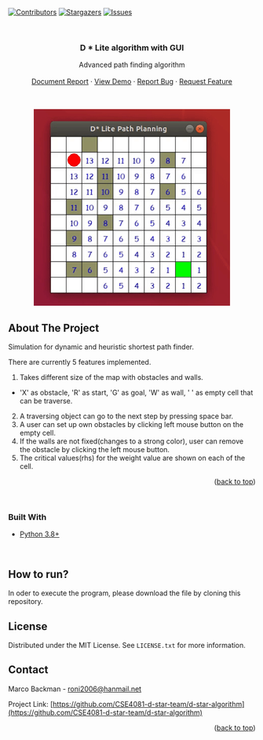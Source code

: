 <div id="top"></div>




<!-- PROJECT SHIELDS -->
<!--
*** I'm using markdown "reference style" links for readability.
*** Reference links are enclosed in brackets [ ] instead of parentheses ( ).
*** See the bottom of this document for the declaration of the reference variables
*** for contributors-url, forks-url, etc. This is an optional, concise syntax you may use.
*** https://www.markdownguide.org/basic-syntax/#reference-style-links
-->
[![Contributors][contributors-shield]][contributors-url]
[![Stargazers][stars-shield]][stars-url]
[![Issues][issues-shield]][issues-url]



<!-- PROJECT LOGO -->
</br>

<h3 align="center">D * Lite algorithm with GUI</h3>

  <p align="center">
    Advanced path finding algorithm
    <br />
    <br />
    <a href="https://docs.google.com/document/d/e/2PACX-1vQnl_IcjbdYZ-aUlzHfJQR7w4WXKI8e8FXBRkV2JTDOp6I1mQLMe_ISi1_Bb0B0j8ShaLUqLzaQn3fl/pub">Document Report</a>
    ·
    <a href="https://github.com/CSE4081-d-star-team/d-star-algorithm">View Demo</a>
    ·
    <a href="https://github.com/CSE4081-d-star-team/d-star-algorithm/issues">Report Bug</a>
    ·
    <a href="https://github.com/CSE4081-d-star-team/d-star-algorithm/issues">Request Feature</a>
  </p>
</div>

</br>
</br>
<div align="center">
  <a href="https://github.com/CSE4081-d-star-team/d-star-algorithm/">
    <img src="img/dstar.gif" alt="Logo" width="400" height="400">
  </a>
</div>

<!-- ABOUT THE PROJECT -->
## About The Project

Simulation for dynamic and heuristic shortest path finder.

There are currently 5 features implemented.

1. Takes different size of the map with obstacles and walls.
  - 'X' as obstacle, 'R' as start, 'G' as goal, 'W' as wall, ' ' as empty cell that can be traverse.
2. A traversing object can go to the next step by pressing space bar.
3. A user can set up own obstacles by clicking left mouse button on the empty cell.
4. If the walls are not fixed(changes to a strong color), user can remove the obstacle by clicking the left mouse button.
5. The critical values(rhs) for the weight value are shown on each of the cell.


<p align="right">(<a href="#top">back to top</a>)</p>
</br>

### Built With

* [Python 3.8+](https://www.python.org/)

</br>

<!-- GETTING STARTED -->
## How to run?

In oder to execute the program, please download the file by cloning this repository.



<!-- LICENSE -->
## License

Distributed under the MIT License. See `LICENSE.txt` for more information.




<!-- CONTACT -->
## Contact

Marco Backman - roni2006@hanmail.net

Project Link: [https://github.com/CSE4081-d-star-team/d-star-algorithm](https://github.com/CSE4081-d-star-team/d-star-algorithm)

<p align="right">(<a href="#top">back to top</a>)</p>


<!-- MARKDOWN LINKS & IMAGES -->
<!-- https://www.markdownguide.org/basic-syntax/#reference-style-links -->
[contributors-shield]: https://img.shields.io/github/contributors/CSE4081-d-star-team/d-star-algorithm.svg?style=for-the-badge
[contributors-url]: https://github.com/CSE4081-d-star-team/d-star-algorithm/graphs/contributors
[stars-shield]: https://img.shields.io/github/stars/CSE4081-d-star-team/d-star-algorithm.svg?style=for-the-badge
[stars-url]: https://github.com/CSE4081-d-star-team/d-star-algorithm/stargazers
[issues-shield]: https://img.shields.io/github/issues/CSE4081-d-star-team/d-star-algorithm.svg?style=for-the-badge
[issues-url]: https://github.com/CSE4081-d-star-team/d-star-algorithm/issues

